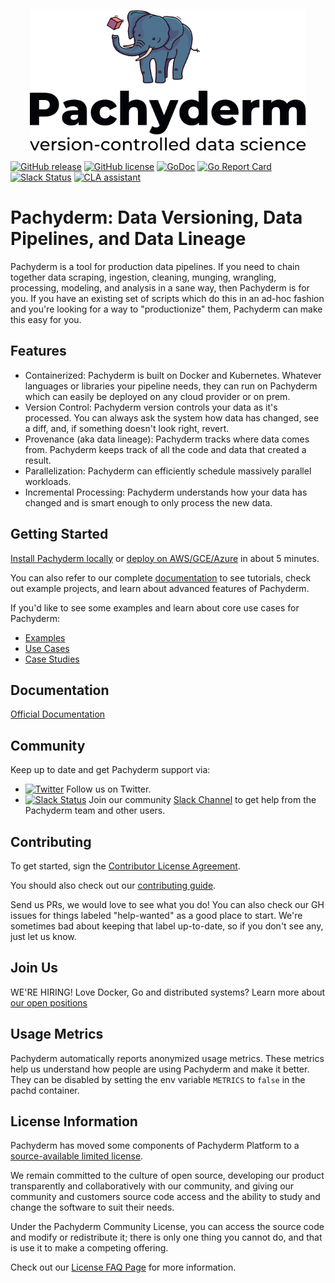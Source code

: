 <p align="center">
	<img src='doc/docs/master/assets/images/Pachyderm-Character_600.png' height='225' title='Pachyderm'>
</p>

[![GitHub release](https://img.shields.io/github/release/pachyderm/pachyderm.svg?style=flat-square)](https://github.com/pachyderm/pachyderm/releases)
[![GitHub license](https://img.shields.io/badge/license-Pachyderm-blue)](https://github.com/pachyderm/pachyderm/blob/master/LICENSE)
[![GoDoc](https://godoc.org/github.com/pachyderm/pachyderm?status.svg)](https://godoc.org/github.com/pachyderm/pachyderm/src/client)
[![Go Report Card](https://goreportcard.com/badge/github.com/pachyderm/pachyderm)](https://goreportcard.com/report/github.com/pachyderm/pachyderm)
[![Slack Status](https://badge.slack.pachyderm.io/badge.svg)](http://slack.pachyderm.io)
[![CLA assistant](https://cla-assistant.io/readme/badge/pachyderm/pachyderm)](https://cla-assistant.io/pachyderm/pachyderm)

# Pachyderm: Data Versioning, Data Pipelines, and Data Lineage

Pachyderm is a tool for production data pipelines. If you need to chain
together data scraping, ingestion, cleaning, munging, wrangling, processing,
modeling, and analysis in a sane way, then Pachyderm is for you. If you have an
existing set of scripts which do this in an ad-hoc fashion and you're looking
for a way to "productionize" them, Pachyderm can make this easy for you.

## Features

- Containerized: Pachyderm is built on Docker and Kubernetes. Whatever
  languages or libraries your pipeline needs, they can run on Pachyderm which
  can easily be deployed on any cloud provider or on prem.
- Version Control: Pachyderm version controls your data as it's processed. You
  can always ask the system how data has changed, see a diff, and, if something
  doesn't look right, revert.
- Provenance (aka data lineage): Pachyderm tracks where data comes from. Pachyderm keeps track of all the code and  data that created a result.
- Parallelization: Pachyderm can efficiently schedule massively parallel
  workloads.
- Incremental Processing: Pachyderm understands how your data has changed and
  is smart enough to only process the new data.

## Getting Started
[Install Pachyderm locally](https://docs.pachyderm.com/latest/getting_started/local_installation/) or [deploy on AWS/GCE/Azure](https://docs.pachyderm.com/latest/deploy-manage/deploy/amazon_web_services/) in about 5 minutes. 

You can also refer to our complete [documentation](https://docs.pachyderm.com) to see tutorials, check out example projects, and learn about advanced features of Pachyderm.

If you'd like to see some examples and learn about core use cases for Pachyderm:
- [Examples](https://docs.pachyderm.com/latest/examples/examples/)
- [Use Cases](https://www.pachyderm.com/use-cases/)
- [Case Studies](https://www.pachyderm.com/case-studies/)

## Documentation

[Official Documentation](https://docs.pachyderm.com/)

## Community
Keep up to date and get Pachyderm support via:
- [![Twitter](https://img.shields.io/twitter/follow/pachyderminc?style=social)](https://twitter.com/pachyderminc) Follow us on Twitter.
- [![Slack Status](http://slack.pachyderm.io/badge.svg)](http://slack.pachyderm.io) Join our community [Slack Channel](http://slack.pachyderm.io) to get help from the Pachyderm team and other users.

## Contributing

To get started, sign the [Contributor License Agreement](https://cla-assistant.io/pachyderm/pachyderm).

You should also check out our [contributing guide](https://docs.pachyderm.com/latest/contributing/setup/).

Send us PRs, we would love to see what you do! You can also check our GH issues for things labeled "help-wanted" as a good place to start. We're sometimes bad about keeping that label up-to-date, so if you don't see any, just let us know.

## Join Us

WE'RE HIRING! Love Docker, Go and distributed systems? Learn more about [our open positions](https://jobs.lever.co/pachyderm/)

## Usage Metrics

Pachyderm automatically reports anonymized usage metrics. These metrics help us
understand how people are using Pachyderm and make it better.  They can be
disabled by setting the env variable `METRICS` to `false` in the pachd
container.

## License Information
Pachyderm has moved some components of Pachyderm Platform to a [source-available limited license](LICENSE). 

We remain committed to the culture of open source, developing our product transparently and collaboratively with our community, and giving our community and customers source code access and the ability to study and change the software to suit their needs.

Under the Pachyderm Community License, you can access the source code and modify or redistribute it; there is only one thing you cannot do, and that is use it to make a competing offering. 

Check out our [License FAQ Page](https://pachyderm.com/about/pachyderm-community-license-faq/) for more information.
